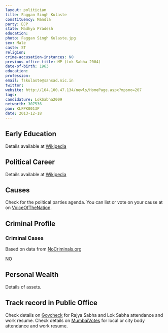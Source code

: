 ```yaml
---
layout: politician
title: Faggan Singh Kulaste
constituency: Mandla  
party: BJP
state: Madhya Pradesh
education: 
photo: Faggan Singh Kulaste.jpg
sex: Male
caste: ST
religion: 
crime-accusation-instances: NO
previous-office-title: MP (Lok Sabha 2004)
date-of-birth: 1963
education:  
profession: 
email: fskulaste@sansad.nic.in
twitter:
website: http://164.100.47.134/newls/HomePage.aspx?mpsno=207
tags: 
candidature: LokSabha2009
networth: 307536
pan: KLFPK0013P
date: 2013-12-18
---
```


## Early Education
Details available at [Wikipedia](http://www.wikipedia.org/wiki/)

## Political Career
Details available at [Wikipedia](http://www.wikipedia.org/wiki/)

## Causes 
Check for the political parties agenda. You can list or vote on your cause at on [VoiceOfTheNation](http://www.voiceofthenation.org).

## Criminal Profile

### Criminal Cases
Based on data from [NoCriminals.org](http://www.nocriminals.org)

NO

## Personal Wealth
Details of assets.

## Track record in Public Office
Check details on [Govcheck](http://www.govcheck.org) for Rajya Sabha and Lok Sabha attendance and work resume. Check details on [MumbaiVotes](http://www.mumbaivotes.org) for local or city body attendance and work resume.
		